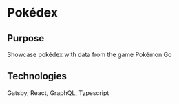 # Pokédex

## Purpose

Showcase pokédex with data from the game Pokémon Go

## Technologies

Gatsby, React, GraphQL, Typescript

